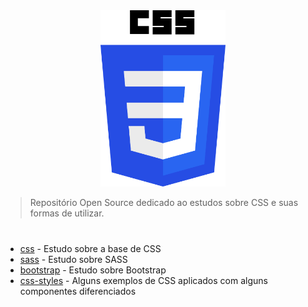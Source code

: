 <div align="center">
  <img src='banner.png' width='200'>
</div>

> Repositório Open Source dedicado ao estudos sobre CSS e suas formas de utilizar.

#

- [css](./estudos/css) - Estudo sobre a base de CSS
- [sass](./estudos/sass) - Estudo sobre SASS
- [bootstrap](./estudos/bootstrap) - Estudo sobre Bootstrap
- [css-styles](./css-styles) - Alguns exemplos de CSS aplicados com alguns componentes diferenciados

#